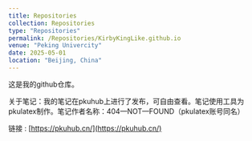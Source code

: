 ```yaml
---
title: Repositories
collection: Repositories
type: "Repositories"
permalink: /Repositories/KirbyKingLike.github.io
venue: "Peking Univercity"
date: 2025-05-01
location: "Beijing, China"
---
```

这是我的github仓库。

关于笔记：我的笔记在pkuhub上进行了发布，可自由查看。笔记使用工具为pkulatex制作。笔记作者名称：404—NOT—FOUND（pkulatex账号同名）

链接 : [https://pkuhub.cn/](https://pkuhub.cn/)